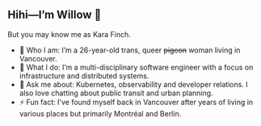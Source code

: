 ## Hihi—I’m Willow 👋

But you may know me as Kara Finch.

- 👯 Who I am: I’m a 26-year-old trans, queer ~~pigeon~~ woman living in Vancouver.
- 🔭 What I do: I’m a multi-disciplinary software engineer with a focus on infrastructure and distributed systems.
- 💬 Ask me about: Kubernetes, observability and developer relations. I also love chatting about public transit and urban planning.
- ⚡ Fun fact: I've found myself back in Vancouver after years of living in various places but primarily Montréal and Berlin.
